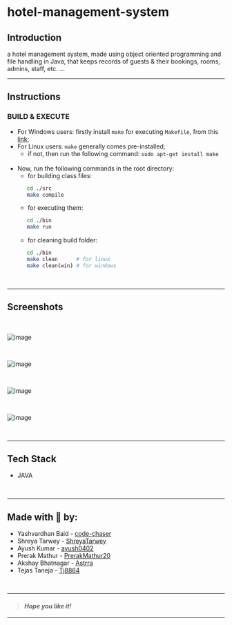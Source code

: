# hotel-management-system
## Introduction
a hotel management system, made using object oriented programming and file handling in Java, that keeps records of guests & their bookings, rooms, admins, staff, etc. ...
___
## Instructions
### BUILD & EXECUTE
- For Windows users: firstly install ` make ` for executing ` Makefile `, from this [link](https://stackoverflow.com/questions/32127524/how-to-install-and-use-make-in-windows);
- For Linux users: ` make ` generally comes pre-installed;
   - if not, then run the following command: ` sudo apt-get install make `
   <br>
- Now, run the following commands in the root directory:
   - for building class files: 
  ```bash
     cd ./src
     make compile
  ```
   - for executing them:
  ```bash
     cd ./bin
     make run
  ```
   - for cleaning build folder:
  ```bash
     cd ./bin
     make clean      # for linux
     make clean(win) # for windows
  ```

<br>

___
## Screenshots

<br>

<!-- screenshots here -->
![image](https://user-images.githubusercontent.com/63065397/141466252-59a8f04f-30c5-45f9-a43a-cb1af693b459.png)


<br>

![image](https://user-images.githubusercontent.com/63065397/141466259-05f47bfc-5a74-4c13-a4ba-379e55919e24.png)


<br>

![image](https://user-images.githubusercontent.com/63065397/141466266-ed8fe7e1-07a8-4807-b716-3a81126fe0c9.png)


<br>

![image](https://user-images.githubusercontent.com/63065397/141466290-b0808da3-cdad-41ef-b4ac-a62cb8d1da0b.png)


<br>

___
## Tech Stack
- JAVA


<br>

___




## Made with 🤍 by:
- Yashvardhan Baid - [code-chaser](https://github.com/code-chaser)
- Shreya Tarwey - [ShreyaTarwey](https://github.com/ShreyaTarwey)
- Ayush Kumar - [ayush0402](https://github.com/ayush0402)
- Prerak Mathur - [PrerakMathur20](https://github.com/PrerakMathur20)
- Akshay Bhatnagar - [Astrra](https://github.com/Astrra)
- Tejas Taneja - [Tj8864](https://github.com/Tj8864)

<br>

___
> #### _*Hope you like it!*_
___
